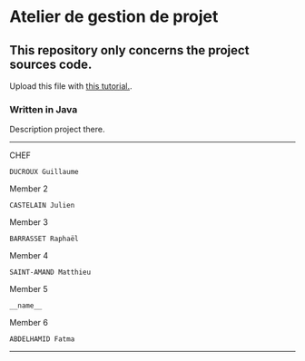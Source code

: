 # Atelier de gestion de projet
## This repository only concerns the project sources code.

Upload this file with [this tutorial.](https://agea.github.io/tutorial.md "Markdown Tutorial").
### Written in Java

Description project there.
___
CHEF
```
DUCROUX Guillaume
```
Member 2
```
CASTELAIN Julien
```
Member 3
```
BARRASSET Raphaël
```
Member 4
```
SAINT-AMAND Matthieu
```
Member 5
```
__name__
```
Member 6
```
ABDELHAMID Fatma
```

___
